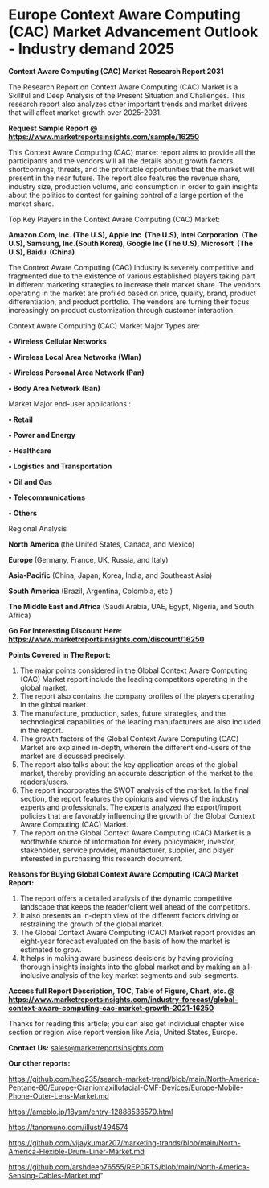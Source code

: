# Europe Context Aware Computing (CAC) Market Advancement Outlook - Industry demand 2025

<strong>Context Aware Computing (CAC) Market Research Report 2031</strong>

The Research Report on Context Aware Computing (CAC) Market is a Skillful and Deep Analysis of the Present Situation and Challenges. This research report also analyzes other important trends and market drivers that will affect market growth over 2025-2031.

<strong>Request Sample Report @ <a href=https://www.marketreportsinsights.com/sample/16250>https://www.marketreportsinsights.com/sample/16250</a></strong>

This Context Aware Computing (CAC) market report aims to provide all the participants and the vendors will all the details about growth factors, shortcomings, threats, and the profitable opportunities that the market will present in the near future. The report also features the revenue share, industry size, production volume, and consumption in order to gain insights about the politics to contest for gaining control of a large portion of the market share.

Top Key Players in the Context Aware Computing (CAC) Market:

<strong>Amazon.Com, Inc. (The U.S), Apple Inc  (The U.S), Intel Corporation  (The U.S), Samsung, Inc.(South Korea), Google Inc (The U.S), Microsoft  (The U.S), Baidu  (China)</strong>

The Context Aware Computing (CAC) Industry is severely competitive and fragmented due to the existence of various established players taking part in different marketing strategies to increase their market share. The vendors operating in the market are profiled based on price, quality, brand, product differentiation, and product portfolio. The vendors are turning their focus increasingly on product customization through customer interaction.

Context Aware Computing (CAC) Market Major Types are:

<strong>• Wireless Cellular Networks

• Wireless Local Area Networks (Wlan)

• Wireless Personal Area Network (Pan)

• Body Area Network (Ban)</strong>

Market Major end-user applications :

<strong>• Retail

• Power and Energy

• Healthcare

• Logistics and Transportation

• Oil and Gas

• Telecommunications

• Others</strong>

Regional Analysis

</u><strong><b>North America</b></strong> (the United States, Canada, and Mexico)

<strong><b>Europe </b></strong>(Germany, France, UK, Russia, and Italy)

<strong><b>Asia-Pacific</b></strong> (China, Japan, Korea, India, and Southeast Asia)

<strong><b>South America</b></strong> (Brazil, Argentina, Colombia, etc.)

<strong><b>The Middle East and Africa</b></strong> (Saudi Arabia, UAE, Egypt, Nigeria, and South Africa)

<strong>Go For Interesting Discount Here: <a href=https://www.marketreportsinsights.com/discount/16250>https://www.marketreportsinsights.com/discount/16250</a></strong>

<strong>Points Covered in The Report:</strong>
<ol>
  <li>The major points considered in the Global Context Aware Computing (CAC) Market report include the leading competitors operating in the global market.</li>
  <li>The report also contains the company profiles of the players operating in the global market.</li>
  <li>The manufacture, production, sales, future strategies, and the technological capabilities of the leading manufacturers are also included in the report.</li>
  <li>The growth factors of the Global Context Aware Computing (CAC) Market are explained in-depth, wherein the different end-users of the market are discussed precisely.</li>
  <li>The report also talks about the key application areas of the global market, thereby providing an accurate description of the market to the readers/users.</li>
  <li>The report incorporates the SWOT analysis of the market. In the final section, the report features the opinions and views of the industry experts and professionals. The experts analyzed the export/import policies that are favorably influencing the growth of the Global Context Aware Computing (CAC) Market.</li>
  <li>The report on the Global Context Aware Computing (CAC) Market is a worthwhile source of information for every policymaker, investor, stakeholder, service provider, manufacturer, supplier, and player interested in purchasing this research document.</li>
</ol>
<strong>Reasons for Buying Global Context Aware Computing (CAC) Market Report:</strong>

<ol>
  <li>The report offers a detailed analysis of the dynamic competitive landscape that keeps the reader/client well ahead of the competitors.</li>
  <li>It also presents an in-depth view of the different factors driving or restraining the growth of the global market.</li>
  <li>The Global Context Aware Computing (CAC) Market report provides an eight-year forecast evaluated on the basis of how the market is estimated to grow.</li>
  <li>It helps in making aware business decisions by having providing thorough insights insights into the global market and by making an all-inclusive analysis of the key market segments and sub-segments.</li>
</ol>
<strong>Access full Report Description, TOC, Table of Figure, Chart, etc. @ <a href=https://www.marketreportsinsights.com/industry-forecast/global-context-aware-computing-cac-market-growth-2021-16250>https://www.marketreportsinsights.com/industry-forecast/global-context-aware-computing-cac-market-growth-2021-16250</a></strong>


Thanks for reading this article; you can also get individual chapter wise section or region wise report version like Asia, United States, Europe.

<strong>Contact Us:</strong>
sales@marketreportsinsights.com

<strong>Our other reports:</strong>

<a href=https://github.com/haq235/search-market-trend/blob/main/North-America-Pentane-80/Europe-Craniomaxillofacial-CMF-Devices/Europe-Mobile-Phone-Outer-Lens-Market.md>https://github.com/haq235/search-market-trend/blob/main/North-America-Pentane-80/Europe-Craniomaxillofacial-CMF-Devices/Europe-Mobile-Phone-Outer-Lens-Market.md</a>

<a href=https://ameblo.jp/18yam/entry-12888536570.html>https://ameblo.jp/18yam/entry-12888536570.html</a>

<a href=https://tanomuno.com/illust/494574>https://tanomuno.com/illust/494574</a>

<a href=https://github.com/vijaykumar207/marketing-trands/blob/main/North-America-Flexible-Drum-Liner-Market.md>https://github.com/vijaykumar207/marketing-trands/blob/main/North-America-Flexible-Drum-Liner-Market.md</a>

<a href=https://github.com/arshdeep76555/REPORTS/blob/main/North-America-Sensing-Cables-Market.md>https://github.com/arshdeep76555/REPORTS/blob/main/North-America-Sensing-Cables-Market.md</a>"
